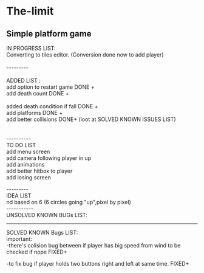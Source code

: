# The-limit
Simple platform game
----------
IN PROGRESS LIST:<br/>
Converting to tiles editor. (Conversion done now to add player) <br/>
<br/>
--------- <br/>
<br/>
ADDED LIST : <br/>
add option to restart game DONE +<br/>
add death count DONE +<br/><br/>
added death condition if fall DONE +<br/>
add platforms DONE +<br/>
add better collisions DONE+ (loot at SOLVED KNOWN ISSUES LIST)<br/>
<br/>
<br/>
----------<br/>
TO DO LIST<br/>
add menu screen <br/>
add camera following player in up<br/>
add animations<br/>
add better hitbox to player<br/>
add losing screen<br/>

---------<br/>
IDEA LIST<br/>
nd based on 6 (6 circles going "up",pixel by pixel)<br/>
-----------<br/>
UNSOLVED KNOWN BUGs LIST:<br/>


-----------
SOLVED KNOWN Bugs LIST:<br/>
important:<br/>
-there's colision bug between if player has big speed from wind to be checked if nope FIXED+<br/>

-to fix bug if player holds two buttons right and left at same time. FIXED+ <br/>
